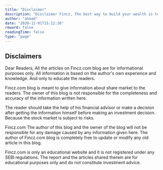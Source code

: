 ```yaml
---
title: "Disclaimer"
description: "Disclaimer Fincz, The best way to build your wealth is to invest wisely.Keep up with the latest on Personal Finance with informative blogs on Wealth, Investment, Money Management, Retirement Planning, Tax-Saving and much more."
author: "ahmad"
date: "2020-11-01T15:12:36"
reward: false
readingTime: false
type: "page"
---
```




Disclaimers
------------

Dear Readers, All the articles on Fincz.com blog are for informational purposes only. All information is based on the author's own experience and knowledge. And only to educate the readers.

Fincz.com blog is meant to give information about share market to the readers. The owner of this blog is not responsible for the completeness and accuracy of the information written here.

The reader should take the help of his financial advisor or make a decision after getting the information himself before making an investment decision. Because the stock market is subject to risks.

Fincz.com The author of this blog and the owner of the blog will not be responsible for any damage caused by any information given here. The author of Fincz.com blog is completely free to update or modify any old article in this blog.

Fincz.com is only an educational website and it is not registered under any SEBI regulations. The report and the articles shared therein are for educational purposes only and do not constitute investment advice.